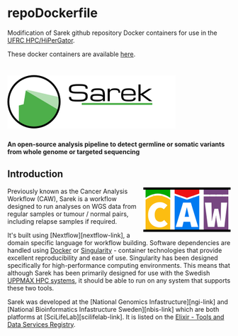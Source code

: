 # repoDockerfile
Modification of Sarek github repository Docker containers for use in the [UFRC HPC/HiPerGator](https://www.rc.ufl.edu/about/).

These docker containers are available [here](https://hub.docker.com/u/jongtaek/).



# [![Sarek](https://raw.githubusercontent.com/SciLifeLab/Sarek/master/docs/images/Sarek_logo.png "Sarek")](http://sarek.scilifelab.se/)

#### An open-source analysis pipeline to detect germline or somatic variants from whole genome or targeted sequencing

## Introduction

<img align="right" title="CAW" src="https://raw.githubusercontent.com/SciLifeLab/Sarek/master/docs/images/CAW_logo.png">

Previously known as the Cancer Analysis Workflow (CAW),
Sarek is a workflow designed to run analyses on WGS data from regular samples or tumour / normal pairs, including relapse samples if required.

It's built using [Nextflow][nextflow-link], a domain specific language for workflow building.
Software dependencies are handled using [Docker](https://www.docker.com) or [Singularity](https://www.sylabs.io/singularity/) - container technologies that provide excellent reproducibility and ease of use.
Singularity has been designed specifically for high-performance computing environments.
This means that although Sarek has been primarily designed for use with the Swedish [UPPMAX HPC systems](https://www.uppmax.uu.se), it should be able to run on any system that supports these two tools.

Sarek was developed at the [National Genomics Infastructure][ngi-link] and [National Bioinformatics Infastructure Sweden][nbis-link] which are both platforms at [SciLifeLab][scilifelab-link].
It is listed on the [Elixir - Tools and Data Services Registry](https://bio.tools/Sarek).
